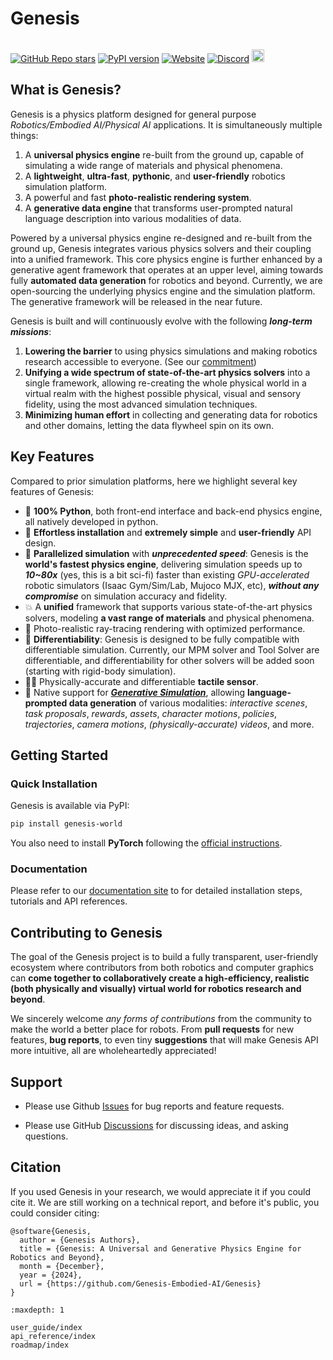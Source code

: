 # Genesis

```{figure} _static/images/teaser.png
```

[![GitHub Repo stars](https://img.shields.io/github/stars/Genesis-Embodied-AI/Genesis?style=plastic&logo=GitHub&logoSize=auto)](https://github.com/Genesis-Embodied-AI/Genesis)
[![PyPI version](https://badge.fury.io/py/genesis-world.svg?icon=si%3Apython)](https://pypi.org/project/genesis-world/)
[![Website](https://img.shields.io/website?url=https%3A%2F%2Fgenesis-embodied-ai.github.io%2F)](https://genesis-embodied-ai.github.io/)
[![Discord](https://img.shields.io/discord/1322086972302430269?logo=discord)](https://discord.gg/nukCuhB47p)
<a href="https://drive.google.com/uc?export=view&id=1ZS9nnbQ-t1IwkzJlENBYqYIIOOZhXuBZ"><img src="https://img.shields.io/badge/WeChat-07C160?style=for-the-badge&logo=wechat&logoColor=white" height="20" style="display:inline"></a>


## What is Genesis?

Genesis is a physics platform designed for general purpose *Robotics/Embodied AI/Physical AI* applications. It is simultaneously multiple things:

1. A **universal physics engine** re-built from the ground up, capable of simulating a wide range of materials and physical phenomena.
2. A **lightweight**, **ultra-fast**, **pythonic**, and **user-friendly** robotics simulation platform.
3. A powerful and fast **photo-realistic rendering system**.
4. A **generative data engine** that transforms user-prompted natural language description into various modalities of data.

Powered by a universal physics engine re-designed and re-built from the ground up, Genesis integrates various physics solvers and their coupling into a unified framework. This core physics engine is further enhanced by a generative agent framework that operates at an upper level, aiming towards fully **automated data generation** for robotics and beyond.
Currently, we are open-sourcing the underlying physics engine and the simulation platform. The generative framework will be released in the near future.

Genesis is built and will continuously evolve with the following ***long-term missions***:

1. **Lowering the barrier** to using physics simulations and making robotics research accessible to everyone. (See our [commitment](https://genesis-world.readthedocs.io/en/latest/user_guide/overview/mission.html))
2. **Unifying a wide spectrum of state-of-the-art physics solvers** into a single framework, allowing re-creating the whole physical world in a virtual realm with the highest possible physical, visual and sensory fidelity, using the most advanced simulation techniques.
3. **Minimizing human effort** in collecting and generating data for robotics and other domains, letting the data flywheel spin on its own.

## Key Features

Compared to prior simulation platforms, here we highlight several key features of Genesis:

- 🐍 **100% Python**, both front-end interface and back-end physics engine, all natively developed in python.
- 👶 **Effortless installation** and **extremely simple** and **user-friendly** API design.
- 🚀 **Parallelized simulation** with ***unprecedented speed***: Genesis is the **world's fastest physics engine**, delivering simulation speeds up to ***10~80x*** (yes, this is a bit sci-fi) faster than existing *GPU-accelerated* robotic simulators (Isaac Gym/Sim/Lab, Mujoco MJX, etc), ***without any compromise*** on simulation accuracy and fidelity.
- 💥 A **unified** framework that supports various state-of-the-art physics solvers, modeling **a vast range of materials** and physical phenomena.
- 📸 Photo-realistic ray-tracing rendering with optimized performance.
- 📐 **Differentiability**: Genesis is designed to be fully compatible with differentiable simulation. Currently, our MPM solver and Tool Solver are differentiable, and differentiability for other solvers will be added soon (starting with rigid-body simulation).
- ☝🏻 Physically-accurate and differentiable **tactile sensor**.
- 🌌 Native support for ***[Generative Simulation](https://arxiv.org/abs/2305.10455)***, allowing **language-prompted data generation** of various modalities: *interactive scenes*, *task proposals*, *rewards*, *assets*, *character motions*, *policies*, *trajectories*, *camera motions*, *(physically-accurate) videos*, and more.

## Getting Started

### Quick Installation

Genesis is available via PyPI:

```bash
pip install genesis-world
```

You also need to install **PyTorch** following the [official instructions](https://pytorch.org/get-started/locally/).

### Documentation

Please refer to our [documentation site](https://genesis-world.readthedocs.io/en/latest/user_guide/index.html) to for detailed installation steps, tutorials and API references.

## Contributing to Genesis

The goal of the Genesis project is to build a fully transparent, user-friendly ecosystem where contributors from both robotics and computer graphics can **come together to collaboratively create a high-efficiency, realistic (both physically and visually) virtual world for robotics research and beyond**.

We sincerely welcome *any forms of contributions* from the community to make the world a better place for robots. From **pull requests** for new features, **bug reports**, to even tiny **suggestions** that will make Genesis API more intuitive, all are wholeheartedly appreciated!

## Support

- Please use Github [Issues](https://github.com/Genesis-Embodied-AI/Genesis/issues) for bug reports and feature requests.

- Please use GitHub [Discussions](https://github.com/Genesis-Embodied-AI/Genesis/discussions) for discussing ideas, and asking questions.

## Citation

If you used Genesis in your research, we would appreciate it if you could cite it. We are still working on a technical report, and before it's public, you could consider citing:

```
@software{Genesis,
  author = {Genesis Authors},
  title = {Genesis: A Universal and Generative Physics Engine for Robotics and Beyond},
  month = {December},
  year = {2024},
  url = {https://github.com/Genesis-Embodied-AI/Genesis}
}
```

```{toctree}
:maxdepth: 1

user_guide/index
api_reference/index
roadmap/index

```

